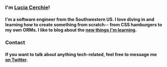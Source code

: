 

<!--
**Cerchie/Cerchie** is a ✨ _special_ ✨ repository because its `README.md` (this file) appears on your GitHub profile.-->

### I'm [Lucia Cerchie](https://luciacerchie.dev/)!
#### I'm a software engineer from the Southwestern US. I love diving in and learning how to create something from scratch-- from CSS hamburgers to my own ORMs. I like to blog about the [new things I'm learning](https://dev.to/cerchie).

### Contact
#### If you want to talk about anything tech-related, feel free to message me [on Twitter](https://twitter.com/CerchieLucia).
